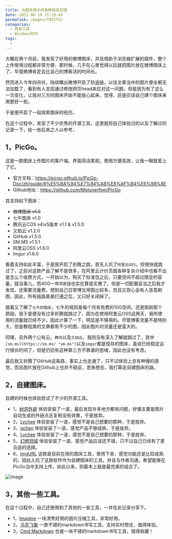 ```yaml
---
title: 与图床相关的各种体验实践
date: 2021-06-19 15:19:49
permalink: /pages/f952f3/
categories:
  - 效率工具
  - Windows时代
tags:
  - 
---
```


大概在两个月前，我发现了好用的微博图床，并且借助于浏览器扩展的插件，整个上传使用过程都非常方便，那时候，几乎在心里觉得以后就把图片放在微博图床上了，毕竟微博肯定会比自己的博客活的时间长。

然而进入今年四月份，陆续曝出微博开启了防盗链，以往文章当中的图片便全都无法加载了，看到有人支招通过修改网页head来应对这一问题，但是因为有了这么一次变化，让我对三方的图床开始不能放心起来，觉得，还是应该自己建个图床来用更好一些。

于是便开启了一段探索图床的经历。

在这个过程中，发现了不少优秀的开源工具，这里就将自己体验过的以及了解过的记录一下，给一些后来之人以参考。

## 1，PicGo。

这是一款图床上传图片的客户端，界面简洁美观，使用方便高效，让我一眼就爱上了它。

- 官方文档：https://picgo.github.io/PicGo-Doc/zh/guide/#%E5%BA%94%E7%94%A8%E8%AF%B4%E6%98%8E
- Github地址：https://github.com/Molunerfinn/PicGo

其支持如下图床：

- ~~微博图床 v1.0~~
- 七牛图床 v1.0
- 腾讯云COS v4\v5版本 v1.1 & v1.5.0
- 又拍云 v1.2.0
- GitHub v1.5.0
- SM.MS v1.5.1
- 阿里云OSS v1.6.0
- Imgur v1.6.0

看着支持如此丰富，于是我开启了折腾之路，首先入坑了`阿里云OSS`，但很快就跳过了，之前对这款产品了解不是很多，在阿里云计价页面各种复杂介绍中也看不出是怎么个收费方式，一开始以为，购买了标准包之后，只要空间不超过限定的容量，就没事儿，而40G一年9块钱也实在算是实惠了。但是一切配置妥当之后我才发现，还需要流量费，想到自己日常博文用图比较多，而且又担心会有人恶意刷图，因此，所有链路美美打通之后，又只好关闭掉了。

接着又了解了`七牛的图床`，七牛的规则是每个月有免费的10G空间，还是刚刚那个原因，我于是便没有过多折腾就跳过了，因为在使用阿里云OSS这两天，我所使用的流量就已经不少，因此计算了一下，明显是不够用的。尽管博客流量不是特别大，但是教程类的文章都有不少的图，因此图片的流量还是蛮大的。

同理，另外两个公有云，`腾讯`以及`又拍云`，我则没有深入了解就跳过了，其中`[sm.ms](https://sm.ms/ "sm.ms")`以及`imgur`都是现存的图床，虽说已经稳定运行很长时间了，但是仍旧有这种第三方不靠谱的思绪，因此也没有考虑。

最后我又折腾了GitHub这条路，事实上也走通了，只不过体验上总有种慢的感觉，而且图片放在Github上也并不稳妥，思来想去，我打算走自建图床的路。

## 2，自建图床。

自建的时候也体验尝试了不少的开源工具。

- 1，[树洞外链](https://yun.aoaoao.me/)
  体验安装了一波，最后发现许多地方都有问题，好像主要是图片自动生成的外链点击复制没有效果，于是放弃。
- 2，[Lychee](https://github.com/LycheeOrg/Lychee)
  体验安装了一波，感觉不是自己想要的那种，于是放弃。
- 3，[qchan](https://github.com/qakcn/qchan)
  体验安装了一波，感觉产品不够成熟，于是放弃。
- 4，[Lychee](https://github.com/electerious/Lychee)
  体验安装了一波，感觉不是自己想要的那种，于是放弃。
- 5，[幻想领域](https://github.com/iAJue/Fantasy-field)
  体验安装了一波，感觉产品应该还不错，只不过自己已经有了更合适的选择。
- 6，[ImgURL](https://doc.xiaoz.me/#/imgurl2/)
  这款是目前在用的图床工具，使用下来，感觉功能还是比较成熟的，因此入坑了这款软件作为自建图床的工具，并且与作者沟通，希望能够在PicGo当中支持上传，如此以来，则基本上就是最完美的组合了。

![image](https://tvax1.sinaimg.cn/large/008k1Yt0ly1grnlp9vergj30sg11we82.jpg)

## 3，其他一些工具。

在这个过程中，自己还使用到了其他的一些工具，一并在此记录分享下。

- 1，[Imagine](https://github.com/meowtec/Imagine)
  一块清秀好用的图片压缩工具，非常好用。
- 2，[马克飞象](https://maxiang.io/)
  一款不错的markdown书写工具，支持实时预览，值得体验。
- 3，[Cmd Markdown](https://www.zybuluo.com/cmd/)
  也是一块不错的markdown书写工具，值得收藏！
